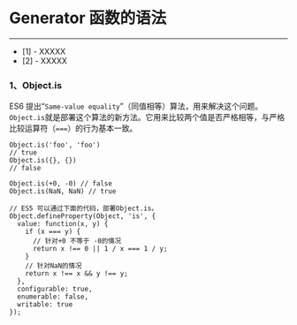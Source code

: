 # Generator 函数的语法 

----

- [1] - XXXXX
- [2] - XXXXX


### 1、Object.is

ES6 提出“`Same-value equality`”（同值相等）算法，用来解决这个问题。`Object.is`就是部署这个算法的新方法。它用来比较两个值是否严格相等，与严格比较运算符（`===`）的行为基本一致。

```
Object.is('foo', 'foo')
// true
Object.is({}, {})
// false

Object.is(+0, -0) // false
Object.is(NaN, NaN) // true

// ES5 可以通过下面的代码，部署Object.is。
Object.defineProperty(Object, 'is', {
  value: function(x, y) {
    if (x === y) {
      // 针对+0 不等于 -0的情况
      return x !== 0 || 1 / x === 1 / y;
    }
    // 针对NaN的情况
    return x !== x && y !== y;
  },
  configurable: true,
  enumerable: false,
  writable: true
});
```
